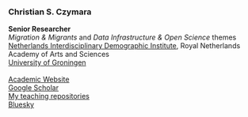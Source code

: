 
### Christian S. Czymara

**Senior Researcher** <br>
*Migration & Migrants* and *Data Infrastructure & Open Science* themes <br>
[Netherlands Interdisciplinary Demographic Institute](https://www.goethe-university-frankfurt.de/75840234/czymara), Royal Netherlands Academy of Arts and Sciences <br>
[University of Groningen](https://www.rug.nl/staff/c.s.czymara/?lang=en) <br>
<br>
[Academic Website](https://czymara.com/) <br>
[Google Scholar](https://scholar.google.de/citations?user=khPqHmgAAAAJ) <br>
[My teaching repositories](https://github.com/czymaraclass) <br>
[Bluesky](https://bsky.app/profile/christian.czymara.com)
